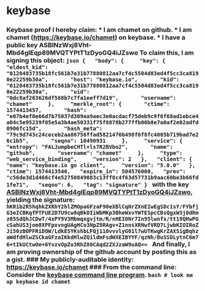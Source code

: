 # keybase
### Keybase proof  I hereby claim:    * I am chamet on github.   * I am chamet (https://keybase.io/chamet) on keybase.   * I have a public key ASBINzWxj8Vht-Mbd4gIEqp89MVQTYPtT1zDyoGQ4iJZswo  To claim this, I am signing this object:  ```json {   "body": {     "key": {       "eldest_kid": "0120483735b18fc561b7e31b77880812aa7cf4c5504d83ed4f5cc3ca8190e22259b30a",       "host": "keybase.io",       "kid": "0120483735b18fc561b7e31b77880812aa7cf4c5504d83ed4f5cc3ca8190e22259b30a",       "uid": "0dc8af263626df568b7c7fa1eeff7d19",       "username": "chamet"     },     "merkle_root": {       "ctime": 1574413457,       "hash": "e07b4ef0e66d7b75037d309ea9aec3e0acdacf75deb9c9f6f68ad1ebce4a04c5e95239f05e5a3b4ae50331f75f8878b277ffb00b8e7a0af2e02adfd0906fc15d",       "hash_meta": "79c9d743c24ceceb2aa86756ffad5821476b498f6f8fc4005b719bad7e26c1b5",       "seqno": 10490931     },     "service": {       "entropy": "FALJumpbeCHTl+ls7R2BVbo2",       "name": "github",       "username": "chamet"     },     "type": "web_service_binding",     "version": 2   },   "client": {     "name": "keybase.io go client",     "version": "5.0.0"   },   "ctime": 1574413546,   "expire_in": 504576000,   "prev": "c56de3d1d466cf4e52750849083c13ff8c4f63d57731b9aac60be3b66fd1fe71",   "seqno": 6,   "tag": "signature" } ```  with the key [ASBINzWxj8Vht-Mbd4gIEqp89MVQTYPtT1zDyoGQ4iJZswo](https://keybase.io/chamet), yielding the signature:  ``` hKRib2R5hqhkZXRhY2hlZMOpaGFzaF90eXBlCqNrZXnEIwEgSDc1sY/FYbfjG3eICBKqfPTFUE2D7U9cw8qBkOIiWbMKp3BheWxvYWTESpcCBsQgxW3j0dRmz05SdQhJCDwT/4xPY9V3Mbmqxgvjtm/R/nHEIONr7In95lwnfx/tt19QHwPGcSahUS3jom8XPFpxvngUAgHCo3NpZ8RAgv+Z1nnsXRNwfVRD7LjwbKIOIRoZJi50zBOPFRiDOW/LdkESYKshbLFQj110vvvlyG01l7wUTKwgKrZAXSigBqhzaWdfdHlwZSCkaGFzaIKkdHlwZQildmFsdWXEIBYYF/qzNh/BuSSDLytnC6m76+tIkUCtwOe+6YvzvOpZo3RhZ80CAqd2ZXJzaW9uAQ==  ```  And finally, I am proving ownership of the github account by posting this as a gist.  ### My publicly-auditable identity:  https://keybase.io/chamet  ### From the command line:  Consider the [keybase command line program](https://keybase.io/download).  ```bash # look me up keybase id chamet ```
